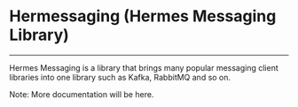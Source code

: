 # Hermessaging (Hermes Messaging Library)

---

Hermes Messaging is a library that brings many popular messaging client libraries into one library such as Kafka,
RabbitMQ and so on.

Note: More documentation will be here.
